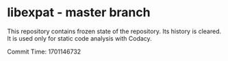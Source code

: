 # libexpat - master branch

This repository contains frozen state of the repository.
Its history is cleared. It is used only for static code
analysis with Codacy.

Commit Time: 1701146732